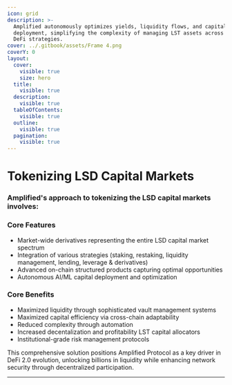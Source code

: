 ```yaml
---
icon: grid
description: >-
  Amplified autonomously optimizes yields, liquidity flows, and capital
  deployment, simplifying the complexity of managing LST assets across multiple
  DeFi strategies.
cover: ../.gitbook/assets/Frame 4.png
coverY: 0
layout:
  cover:
    visible: true
    size: hero
  title:
    visible: true
  description:
    visible: true
  tableOfContents:
    visible: true
  outline:
    visible: true
  pagination:
    visible: true
---
```


# Tokenizing LSD Capital Markets

### Amplified's approach to tokenizing the LSD capital markets involves:

### Core Features

* Market-wide derivatives representing the entire LSD capital market spectrum
* Integration of various strategies (staking, restaking, liquidity management, lending, leverage & derivatives)
* Advanced on-chain structured products capturing optimal opportunities
* Autonomous AI/ML capital deployment and optimization

### Core Benefits

* Maximized liquidity through sophisticated vault management systems
* Maximized capital efficiency via cross-chain adaptability
* Reduced complexity through automation
* Increased decentalization and profitability LST capital allocators
* Institutional-grade risk management protocols

This comprehensive solution positions Amplified Protocol as a key driver in DeFi 2.0 evolution, unlocking billions in liquidity while enhancing network security through decentralized participation.

***
